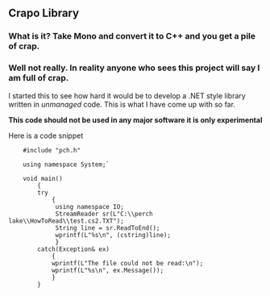 ## Crapo Library

### What is it?  Take Mono and convert it to C++ and you get a pile of crap.
### Well not really. In reality anyone who sees this project will say I am full of crap.

I started this to see how hard it would be to develop a .NET style library written in
*unmanaged* code.  This is what I have come up with so far.

**This code should not be used in any major software it is only experimental**

Here is a code snippet

        #include "pch.h"

        using namespace System;`

        void main()
            {
            try
                {
                 using namespace IO;
                 StreamReader sr(L"C:\\perch lake\\HowToRead\\test.cs2.TXT");
                 String line = sr.ReadToEnd();
                 wprintf(L"%s\n", (cstring)line);
                 }
            catch(Exception& ex)
                {
                wprintf(L"The file could not be read:\n");
                wprintf(L"%s\n", ex.Message());
                }
            }

